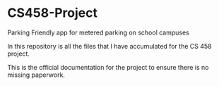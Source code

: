 # CS458-Project
Parking Friendly app for metered parking on school campuses

In this repository is all the files that I have accumulated for the CS 458 project.

This is the official documentation for the project to ensure there is no missing paperwork.
